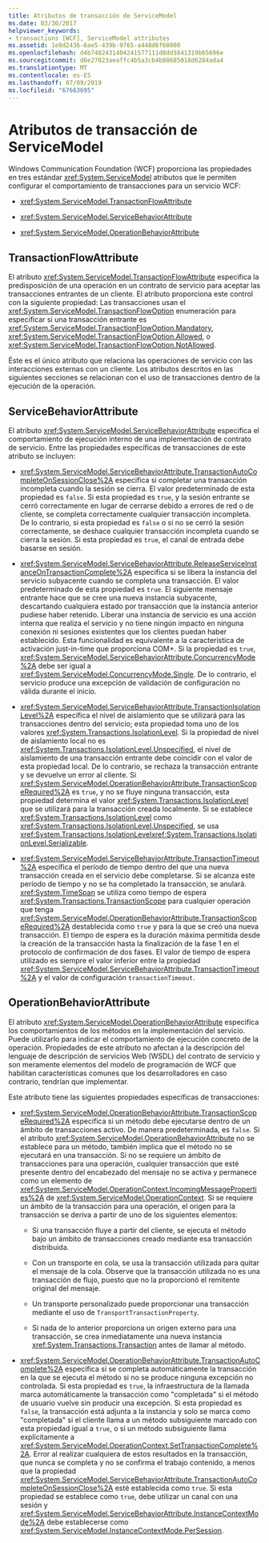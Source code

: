 ```yaml
---
title: Atributos de transacción de ServiceModel
ms.date: 03/30/2017
helpviewer_keywords:
- transactions [WCF], ServiceModel attributes
ms.assetid: 1e0d2436-6ae5-439b-9765-a448d6f60000
ms.openlocfilehash: d4b7482431404241577111d8dd3841319b65696e
ms.sourcegitcommit: d6e27023aeaffc4b5a3cb4b88685018d6284ada4
ms.translationtype: MT
ms.contentlocale: es-ES
ms.lasthandoff: 07/09/2019
ms.locfileid: "67663695"
---
```

# <a name="servicemodel-transaction-attributes"></a>Atributos de transacción de ServiceModel

Windows Communication Foundation (WCF) proporciona las propiedades en tres estándar <xref:System.ServiceModel> atributos que le permiten configurar el comportamiento de transacciones para un servicio WCF:

- <xref:System.ServiceModel.TransactionFlowAttribute>

- <xref:System.ServiceModel.ServiceBehaviorAttribute>

- <xref:System.ServiceModel.OperationBehaviorAttribute>

## <a name="transactionflowattribute"></a>TransactionFlowAttribute

El atributo <xref:System.ServiceModel.TransactionFlowAttribute> especifica la predisposición de una operación en un contrato de servicio para aceptar las transacciones entrantes de un cliente. El atributo proporciona este control con la siguiente propiedad: Las transacciones usan el <xref:System.ServiceModel.TransactionFlowOption> enumeración para especificar si una transacción entrante es <xref:System.ServiceModel.TransactionFlowOption.Mandatory>, <xref:System.ServiceModel.TransactionFlowOption.Allowed>, o <xref:System.ServiceModel.TransactionFlowOption.NotAllowed>.

Éste es el único atributo que relaciona las operaciones de servicio con las interacciones externas con un cliente. Los atributos descritos en las siguientes secciones se relacionan con el uso de transacciones dentro de la ejecución de la operación.

## <a name="servicebehaviorattribute"></a>ServiceBehaviorAttribute

El atributo <xref:System.ServiceModel.ServiceBehaviorAttribute> especifica el comportamiento de ejecución interno de una implementación de contrato de servicio. Entre las propiedades específicas de transacciones de este atributo se incluyen:

- <xref:System.ServiceModel.ServiceBehaviorAttribute.TransactionAutoCompleteOnSessionClose%2A> especifica si completar una transacción incompleta cuando la sesión se cierra. El valor predeterminado de esta propiedad es `false`. Si esta propiedad es `true`, y la sesión entrante se cerró correctamente en lugar de cerrarse debido a errores de red o de cliente, se completa correctamente cualquier transacción incompleta. De lo contrario, si esta propiedad es `false` o si no se cerró la sesión correctamente, se deshace cualquier transacción incompleta cuando se cierra la sesión. Si esta propiedad es `true`, el canal de entrada debe basarse en sesión.

- <xref:System.ServiceModel.ServiceBehaviorAttribute.ReleaseServiceInstanceOnTransactionComplete%2A> especifica si se libera la instancia del servicio subyacente cuando se completa una transacción. El valor predeterminado de esta propiedad es `true`. El siguiente mensaje entrante hace que se cree una nueva instancia subyacente, descartando cualquiera estado por transacción que la instancia anterior pudiese haber retenido. Liberar una instancia de servicio es una acción interna que realiza el servicio y no tiene ningún impacto en ninguna conexión ni sesiones existentes que los clientes puedan haber establecido. Esta funcionalidad es equivalente a la característica de activación just-in-time que proporciona COM+. Si la propiedad es `true`, <xref:System.ServiceModel.ServiceBehaviorAttribute.ConcurrencyMode%2A> debe ser igual a <xref:System.ServiceModel.ConcurrencyMode.Single>. De lo contrario, el servicio produce una excepción de validación de configuración no válida durante el inicio.

- <xref:System.ServiceModel.ServiceBehaviorAttribute.TransactionIsolationLevel%2A> especifica el nivel de aislamiento que se utilizará para las transacciones dentro del servicio; esta propiedad toma uno de los valores <xref:System.Transactions.IsolationLevel>. Si la propiedad de nivel de aislamiento local no es <xref:System.Transactions.IsolationLevel.Unspecified>, el nivel de aislamiento de una transacción entrante debe coincidir con el valor de esta propiedad local. De lo contrario, se rechaza la transacción entrante y se devuelve un error al cliente. Si <xref:System.ServiceModel.OperationBehaviorAttribute.TransactionScopeRequired%2A> es `true`, y no se fluye ninguna transacción, esta propiedad determina el valor <xref:System.Transactions.IsolationLevel> que se utilizará para la transacción creada localmente. Si se establece <xref:System.Transactions.IsolationLevel> como <xref:System.Transactions.IsolationLevel.Unspecified>, se usa <xref:System.Transactions.IsolationLevel><xref:System.Transactions.IsolationLevel.Serializable>.

- <xref:System.ServiceModel.ServiceBehaviorAttribute.TransactionTimeout%2A> especifica el período de tiempo dentro del que una nueva transacción creada en el servicio debe completarse. Si se alcanza este período de tiempo y no se ha completado la transacción, se anulará. <xref:System.TimeSpan> se utiliza como tiempo de espera <xref:System.Transactions.TransactionScope> para cualquier operación que tenga <xref:System.ServiceModel.OperationBehaviorAttribute.TransactionScopeRequired%2A> destablecida como `true` y para la que se creó una nueva transacción. El tiempo de espera es la duración máxima permitida desde la creación de la transacción hasta la finalización de la fase 1 en el protocolo de confirmación de dos fases. El valor de tiempo de espera utilizado es siempre el valor inferior entre la propiedad <xref:System.ServiceModel.ServiceBehaviorAttribute.TransactionTimeout%2A> y el valor de configuración `transactionTimeout`.

## <a name="operationbehaviorattribute"></a>OperationBehaviorAttribute

El atributo <xref:System.ServiceModel.OperationBehaviorAttribute> especifica los comportamientos de los métodos en la implementación del servicio. Puede utilizarlo para indicar el comportamiento de ejecución concreto de la operación. Propiedades de este atributo no afectan a la descripción del lenguaje de descripción de servicios Web (WSDL) del contrato de servicio y son meramente elementos del modelo de programación de WCF que habilitan características comunes que los desarrolladores en caso contrario, tendrían que implementar.

Este atributo tiene las siguientes propiedades específicas de transacciones:

- <xref:System.ServiceModel.OperationBehaviorAttribute.TransactionScopeRequired%2A> especifica si un método debe ejecutarse dentro de un ámbito de transacciones activo. De manera predeterminada, es `false`. Si el atributo <xref:System.ServiceModel.OperationBehaviorAttribute> no se establece para un método, también implica que el método no se ejecutará en una transacción. Si no se requiere un ámbito de transacciones para una operación, cualquier transacción que esté presente dentro del encabezado del mensaje no se activa y permanece como un elemento de <xref:System.ServiceModel.OperationContext.IncomingMessageProperties%2A> de <xref:System.ServiceModel.OperationContext>. Si se requiere un ámbito de la transacción para una operación, el origen para la transacción se deriva a partir de uno de los siguientes elementos:

  - Si una transacción fluye a partir del cliente, se ejecuta el método bajo un ámbito de transacciones creado mediante esa transacción distribuida.

  - Con un transporte en cola, se usa la transacción utilizada para quitar el mensaje de la cola. Observe que la transacción utilizada no es una transacción de flujo, puesto que no la proporcionó el remitente original del mensaje.

  - Un transporte personalizado puede proporcionar una transacción mediante el uso de `TransportTransactionProperty`.

  - Si nada de lo anterior proporciona un origen externo para una transacción, se crea inmediatamente una nueva instancia <xref:System.Transactions.Transaction> antes de llamar al método.

- <xref:System.ServiceModel.OperationBehaviorAttribute.TransactionAutoComplete%2A> especifica si se completa automáticamente la transacción en la que se ejecuta el método si no se produce ninguna excepción no controlada. Si esta propiedad es `true`, la infraestructura de la llamada marca automáticamente la transacción como "completada" si el método de usuario vuelve sin producir una excepción. Si esta propiedad es `false`, la transacción está adjunta a la instancia y solo se marca como "completada" si el cliente llama a un método subsiguiente marcado con esta propiedad igual a `true`, o si un método subsiguiente llama explícitamente a <xref:System.ServiceModel.OperationContext.SetTransactionComplete%2A>. Error al realizar cualquiera de estos resultados en la transacción, que nunca se completa y no se confirma el trabajo contenido, a menos que la propiedad <xref:System.ServiceModel.ServiceBehaviorAttribute.TransactionAutoCompleteOnSessionClose%2A> esté establecida como `true`. Si esta propiedad se establece como `true`, debe utilizar un canal con una sesión y <xref:System.ServiceModel.ServiceBehaviorAttribute.InstanceContextMode%2A> debe establecerse como <xref:System.ServiceModel.InstanceContextMode.PerSession>.
